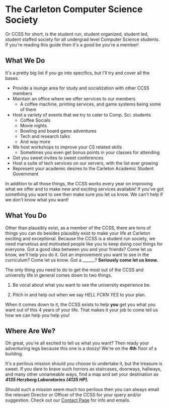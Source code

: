 <h1>The Carleton Computer Science Society</h1>

Or CCSS for short, is the student run, student organized, student led, student
staffed society for all undergrad level Computer Science students. If you're
reading this guide then it's a good be you're a member!

## What We Do

It's a pretty big list if you go into specifics, but I'll try and cover all the
bases.

  - Provide a lounge area for study and socialization with other CCSS members
  - Maintain an office where we offer services to our members
    - A coffee machine, printing services, and game systems being some of them
  - Host a variety of events that we try to cater to Comp. Sci. students
    - Coffee Socials
    - Movie nights
    - Bowling and board game adventures
    - Tech and research talks
    - And way more
  - We host workshops to improve your CS related skills
    - Sometimes you even get bonus points in your classes for attending
  - Get you sweet invites to sweet conferences
  - Host a suite of tech services on our servers, with the list ever growing
  - Represent your academic desires to the Carleton Academic Student Government

In addition to all those things, the CCSS works every year on improving what we
offer and to make new and exciting services available! If you've got something
you want to see then make sure you let us know. We can't help if we don't know
what you want!

## What You Do

Other than plausibly exist, as a member of the CCSS, there are tons of things
you can do besides plausibly exist to make your life at Carleton exciting and
exceptional. Because the CCSS is a student run society, we need marvelous and
motivated people like you to keep doing cool things for everyone. Got a good
idea between you and your friends? Come let us know, we'll help you do it. Got
an improvement you want to see in the curriculum? Come let us know. Got a
\_\_\_\_\_\_? **Seriously come let us know.**

The only thing you need to do to get the most out of the CCSS and university
life in general comes down to two things.

1. Be vocal about what you want to see the university experience be.

2. Pitch in and help out when we say *HELL FCKN YES* to your plan.

When it comes down to it, the CCSS exists to help **you** get you what you want
out of this 4 years of your life. That makes it your job to come tell us how we
can help you help you!

## Where Are We?

Oh great, you're all excited to tell us what you want? Then ready your
adventuring legs because this one is a doozy! We're on the **4th** floor of a
building.

It's a perilous mission should you choose to undertake it, but the treasure is
sweet. If you dare to brave such horrors as staircases, doorways, hallways, and
many other unnameable ways, find a map and set your destination as ***4135
Herzberg Laboratories (4135 HP).***

Should such a mission seem much too perilous then you can always email the
relevant Director or Officer of the CCSS for your query and/or suggestion.
Check out our [Contact Page](../../contact/index.md) for info and emails.
